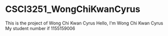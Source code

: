 # CSCI3251_WongChiKwanCyrus
This is the project of Wong Chi Kwan Cyrus
Hello, I'm Wong Chi Kwan Cyrus
My student number if 1155159006
